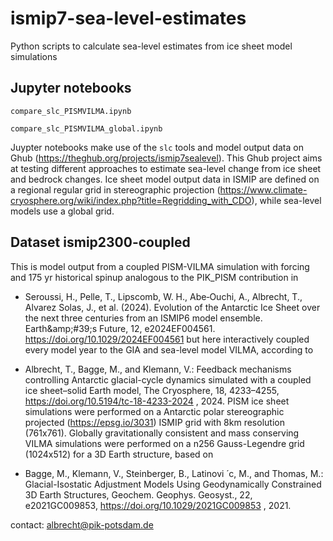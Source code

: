 # ismip7-sea-level-estimates
Python scripts to calculate sea-level estimates from ice sheet model simulations


## Jupyter notebooks

```compare_slc_PISMVILMA.ipynb```

```compare_slc_PISMVILMA_global.ipynb```

Juypter notebooks make use of the `slc` tools and model output data on Ghub (https://theghub.org/projects/ismip7sealevel). This Ghub project aims at testing different approaches to estimate sea-level change from ice sheet and bedrock changes. Ice sheet model output data in ISMIP are defined on a regional regular grid in stereographic projection (https://www.climate-cryosphere.org/wiki/index.php?title=Regridding_with_CDO), while sea-level models use a global grid. 


## Dataset ismip2300-coupled

This is model output from a coupled PISM-VILMA simulation with forcing and 175 yr historical spinup analogous to the PIK_PISM contribution in

- Seroussi, H., Pelle, T., Lipscomb, W. H., Abe‐Ouchi, A., Albrecht, T., Alvarez Solas, J., et al. (2024). Evolution of the Antarctic Ice Sheet over the next three centuries from an ISMIP6 model ensemble. Earth&amp;amp;#39;s Future, 12, e2024EF004561. https://doi.org/10.1029/2024EF004561
but here interactively coupled every model year to the GIA and sea-level model VILMA, according to

- Albrecht, T., Bagge, M., and Klemann, V.: Feedback mechanisms controlling Antarctic glacial-cycle dynamics simulated with a coupled ice sheet–solid Earth model, The Cryosphere, 18, 4233–4255, https://doi.org/10.5194/tc-18-4233-2024 , 2024.
PISM ice sheet simulations were performed on a Antarctic polar stereographic projected (https://epsg.io/3031) ISMIP grid with 8km resolution (761x761). Globally gravitationally consistent and mass conserving VILMA simulations were performed on a n256 Gauss-Legendre grid (1024x512) for a 3D Earth structure, based on

- Bagge, M., Klemann, V., Steinberger, B., Latinovi ́ c, M., and Thomas, M.: Glacial-Isostatic Adjustment Models Using Geodynamically Constrained 3D Earth Structures, Geochem. Geophys. Geosyst., 22, e2021GC009853, https://doi.org/10.1029/2021GC009853 , 2021.

contact: albrecht@pik-potsdam.de

